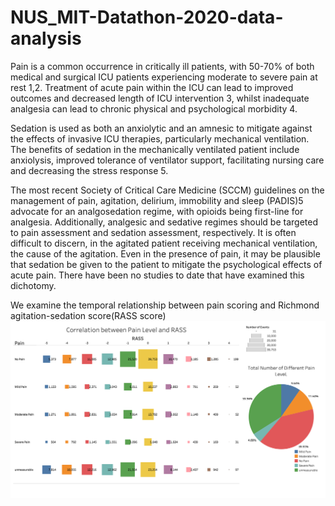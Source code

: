 # NUS_MIT-Datathon-2020-data-analysis

Pain is a common occurrence in critically ill patients, with 50-70% of both medical and surgical ICU patients experiencing moderate to severe pain at rest 1,2. Treatment of acute pain within the ICU can lead to improved outcomes and decreased length of ICU intervention 3, whilst inadequate analgesia can lead to chronic physical and psychological morbidity 4. 

Sedation is used as both an anxiolytic and an amnesic to mitigate against the effects of invasive ICU therapies, particularly mechanical ventilation. The benefits of sedation in the mechanically ventilated patient include anxiolysis, improved tolerance of ventilator support, facilitating nursing care and decreasing the stress response 5.

The most recent Society of Critical Care Medicine (SCCM) guidelines on the management of pain, agitation, delirium, immobility and sleep (PADIS)5 advocate for an analgosedation regime, with opioids being first-line for analgesia. Additionally, analgesic and sedative regimes should be targeted to pain assessment and sedation assessment, respectively. It is often difficult to discern, in the agitated patient receiving mechanical ventilation, the cause of the agitation. Even in the presence of pain, it may be plausible that sedation be given to the patient to mitigate the psychological effects of acute pain. There have been no studies to date that have examined this dichotomy.

We examine the temporal relationship between pain scoring and Richmond agitation-sedation score(RASS score)
![image](https://github.com/FredericChai/NUS_MIT-Datathon-2020-data-analysis/blob/master/Dashboard.png)
